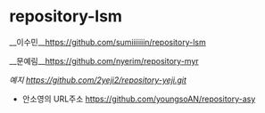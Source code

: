 # repository-lsm

__이수민__https://github.com/sumiiiiiiin/repository-lsm


__문예림__https://github.com/nyerim/repository-myr

_예지_ _https://github.com/2yeji2/repository-yeji.git_

* 안소영의 URL주소 <https://github.com/youngsoAN/repository-asy>